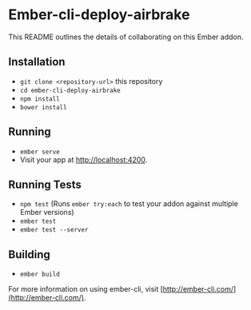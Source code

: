 # Ember-cli-deploy-airbrake

This README outlines the details of collaborating on this Ember addon.

## Installation

* `git clone <repository-url>` this repository
* `cd ember-cli-deploy-airbrake`
* `npm install`
* `bower install`

## Running

* `ember serve`
* Visit your app at [http://localhost:4200](http://localhost:4200).

## Running Tests

* `npm test` (Runs `ember try:each` to test your addon against multiple Ember versions)
* `ember test`
* `ember test --server`

## Building

* `ember build`

For more information on using ember-cli, visit [http://ember-cli.com/](http://ember-cli.com/).
